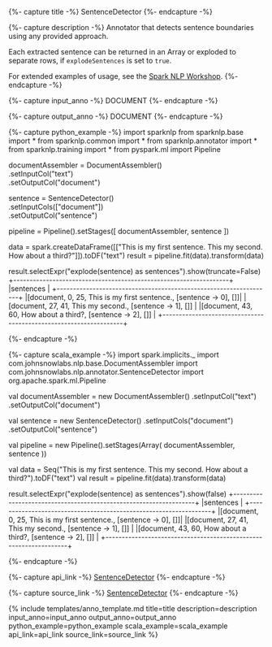{%- capture title -%}
SentenceDetector
{%- endcapture -%}

{%- capture description -%}
Annotator that detects sentence boundaries using any provided approach.

Each extracted sentence can be returned in an Array or exploded to separate rows,
if `explodeSentences` is set to `true`.

For extended examples of usage, see the [Spark NLP Workshop](https://github.com/JohnSnowLabs/spark-nlp-workshop/blob/master/tutorials/Certification_Trainings/Public/2.Text_Preprocessing_with_SparkNLP_Annotators_Transformers.ipynb).
{%- endcapture -%}

{%- capture input_anno -%}
DOCUMENT
{%- endcapture -%}

{%- capture output_anno -%}
DOCUMENT
{%- endcapture -%}

{%- capture python_example -%}
import sparknlp
from sparknlp.base import *
from sparknlp.common import *
from sparknlp.annotator import *
from sparknlp.training import *
from pyspark.ml import Pipeline

documentAssembler = DocumentAssembler() \
    .setInputCol("text") \
    .setOutputCol("document")

sentence = SentenceDetector() \
    .setInputCols(["document"]) \
    .setOutputCol("sentence")

pipeline = Pipeline().setStages([
    documentAssembler,
    sentence
])

data = spark.createDataFrame([["This is my first sentence. This my second. How about a third?"]]).toDF("text")
result = pipeline.fit(data).transform(data)

result.selectExpr("explode(sentence) as sentences").show(truncate=False)
+------------------------------------------------------------------+
|sentences                                                         |
+------------------------------------------------------------------+
|[document, 0, 25, This is my first sentence., [sentence -> 0], []]|
|[document, 27, 41, This my second., [sentence -> 1], []]          |
|[document, 43, 60, How about a third?, [sentence -> 2], []]       |
+------------------------------------------------------------------+

{%- endcapture -%}

{%- capture scala_example -%}
import spark.implicits._
import com.johnsnowlabs.nlp.base.DocumentAssembler
import com.johnsnowlabs.nlp.annotator.SentenceDetector
import org.apache.spark.ml.Pipeline

val documentAssembler = new DocumentAssembler()
  .setInputCol("text")
  .setOutputCol("document")

val sentence = new SentenceDetector()
  .setInputCols("document")
  .setOutputCol("sentence")

val pipeline = new Pipeline().setStages(Array(
  documentAssembler,
  sentence
))

val data = Seq("This is my first sentence. This my second. How about a third?").toDF("text")
val result = pipeline.fit(data).transform(data)

result.selectExpr("explode(sentence) as sentences").show(false)
+------------------------------------------------------------------+
|sentences                                                         |
+------------------------------------------------------------------+
|[document, 0, 25, This is my first sentence., [sentence -> 0], []]|
|[document, 27, 41, This my second., [sentence -> 1], []]          |
|[document, 43, 60, How about a third?, [sentence -> 2], []]       |
+------------------------------------------------------------------+

{%- endcapture -%}

{%- capture api_link -%}
[SentenceDetector](https://nlp.johnsnowlabs.com/api/com/johnsnowlabs/nlp/annotators/sbd/pragmatic/SentenceDetector)
{%- endcapture -%}

{%- capture source_link -%}
[SentenceDetector](https://github.com/JohnSnowLabs/spark-nlp/tree/master/src/main/scala/com/johnsnowlabs/nlp/annotators/sbd/pragmatic/SentenceDetector.scala)
{%- endcapture -%}

{% include templates/anno_template.md
title=title
description=description
input_anno=input_anno
output_anno=output_anno
python_example=python_example
scala_example=scala_example
api_link=api_link
source_link=source_link
%}